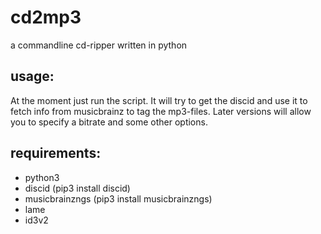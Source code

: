 # cd2mp3

a commandline cd-ripper written in python

## usage:

At the moment just run the script. It will try to get the discid and use it to fetch info from musicbrainz to tag the mp3-files. Later versions will allow you to specify a bitrate and some other options.

## requirements:

* python3
* discid (pip3 install discid)
* musicbrainzngs (pip3 install musicbrainzngs)
* lame
* id3v2
